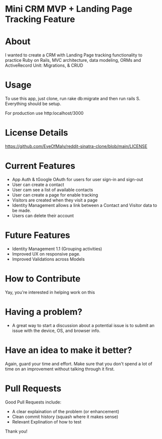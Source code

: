 # Mini CRM MVP + Landing Page Tracking Feature
# About
  I wanted to create a CRM with Landing Page tracking functionality to practice  Ruby on Rails, MVC architecture, data modeling, ORMs and ActiveRecord Unit: Migrations, & CRUD

# Usage
To use this app, just clone, run rake db:migrate and then run rails S. Everything should be setup. 

For production use http:localhost/3000

# License Details
https://github.com/EveOfMaly/reddit-sinatra-clone/blob/main/LICENSE

# Current Features
- App Auth & tGoogle OAuth for users for user sign-in and sign-out
- User can create a contact
- User cam see a list of available contacts
- User can create a page for enable tracking
- Visitors are created when they visit a page 
- Identity Management allows a link between a Contact and Visitor data to be made.
- Users can delete their account

# Future Features
- Identity Management 1.1 (Grouping activities) 
- Improved UX on responsive page.
- Improved Validations across Models

# How to Contribute
Yay, you're interested in helping work on this 

# Having a problem?
- A great way to start a discussion about a potential issue is to submit an issue with the device, OS, and browser info.

# Have an idea to make it better?
Again, guard your time and effort. Make sure that you don't spend a lot of time on an improvement without talking through it first.

# Pull Requests
Good Pull Requests include:

   -  A clear explaination of the problem (or enhancement)
   -  Clean commit history (squash where it makes sense)
   -  Relevant Explination of how to test

Thank you!





